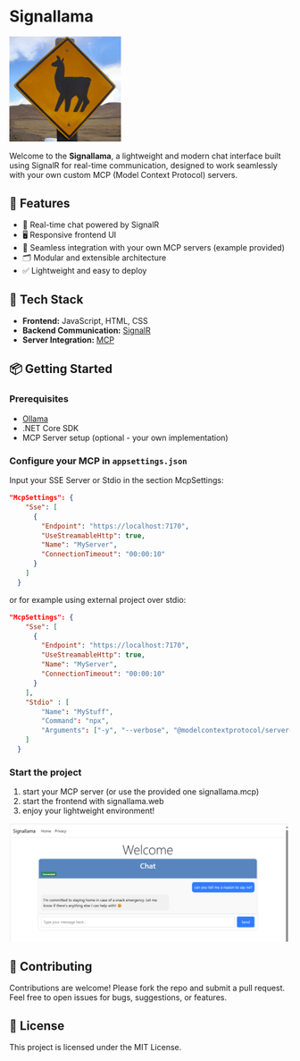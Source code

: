 # Signallama

<img src="./imgs/signallama.png" alt="logo" width="200"/>

Welcome to the **Signallama**, a lightweight and modern chat interface built using SignalR for real-time communication, designed to work seamlessly with your own custom MCP (Model Context Protocol) servers.

## 🚀 Features

- 🔌 Real-time chat powered by SignalR
- 🖥️ Responsive frontend UI
- 🔧 Seamless integration with your own MCP servers (example provided)
- 🗂️ Modular and extensible architecture
- ✅ Lightweight and easy to deploy

## 🧰 Tech Stack

- **Frontend:** JavaScript, HTML, CSS
- **Backend Communication:** [SignalR](https://learn.microsoft.com/en-us/aspnet/core/signalr/introduction)
- **Server Integration:** [MCP](https://github.com/modelcontextprotocol/csharp-sdk)

## 📦 Getting Started

### Prerequisites

- [Ollama](https://ollama.com/)
- .NET Core SDK
- MCP Server setup (optional - your own implementation)

### Configure your MCP in `appsettings.json`

Input your SSE Server or Stdio in the section McpSettings: 

````json
"McpSettings": {
    "Sse": [
      {
        "Endpoint": "https://localhost:7170",
        "UseStreamableHttp": true,
        "Name": "MyServer",
        "ConnectionTimeout": "00:00:10"
      }
    ]
  }
````

or for example using external project over stdio:
````json
"McpSettings": {
    "Sse": [
      {
        "Endpoint": "https://localhost:7170",
        "UseStreamableHttp": true,
        "Name": "MyServer",
        "ConnectionTimeout": "00:00:10"
      }
    ],
    "Stdio" : [
        "Name": "MyStuff",
        "Command": "npx",
        "Arguments": ["-y", "--verbose", "@modelcontextprotocol/server-everything"],
    ]
  }
````


### Start the project

1. start your MCP server (or use the provided one signallama.mcp)
1. start the frontend with signallama.web
1. enjoy your lightweight environment!
  
<img src="./imgs/Screenshot1.png" alt="logo" width="500"/>

## 🤝 Contributing

Contributions are welcome! Please fork the repo and submit a pull request. Feel free to open issues for bugs, suggestions, or features.

## 📄 License

This project is licensed under the MIT License.